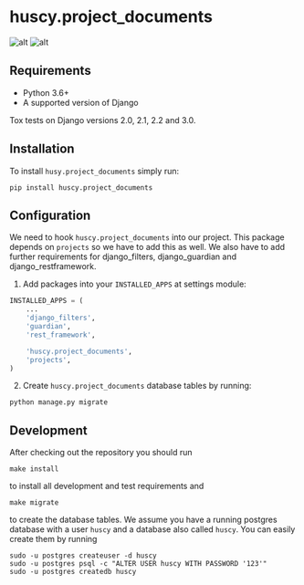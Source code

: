 huscy.project_documents
======

![alt](https://img.shields.io/pypi/v/huscy-project_documents.svg)
![alt](https://img.shields.io/pypi/pyversions/huscy-project_documents.svg)



Requirements
------

- Python 3.6+
- A supported version of Django

Tox tests on Django versions 2.0, 2.1, 2.2 and 3.0.



Installation
------

To install `husy.project_documents` simply run:
```
pip install huscy.project_documents
```



Configuration
------

We need to hook `huscy.project_documents` into our project.
This package depends on `projects` so we have to add this as well.
We also have to add further requirements for django_filters, django_guardian and django_restframework.

1. Add packages into your `INSTALLED_APPS` at settings module:

```python
INSTALLED_APPS = (
    ...
    'django_filters',
    'guardian',
    'rest_framework',

    'huscy.project_documents',
    'projects',
)
```

2. Create `huscy.project_documents` database tables by running:

```
python manage.py migrate
```


Development
------

After checking out the repository you should run

```
make install
```

to install all development and test requirements and

```
make migrate
```

to create the database tables.
We assume you have a running postgres database with a user `huscy` and a database also called `huscy`.
You can easily create them by running

```
sudo -u postgres createuser -d huscy
sudo -u postgres psql -c "ALTER USER huscy WITH PASSWORD '123'"
sudo -u postgres createdb huscy
```
